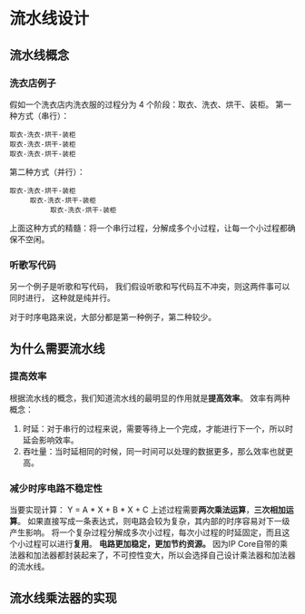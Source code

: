 # 流水线设计

## 流水线概念
### 洗衣店例子
假如一个洗衣店内洗衣服的过程分为 4 个阶段：取衣、洗衣、烘干、装柜。
第一种方式（串行）：
```text
取衣-洗衣-烘干-装柜
取衣-洗衣-烘干-装柜
取衣-洗衣-烘干-装柜
```
第二种方式（并行）：
```text
取衣-洗衣-烘干-装柜
     取衣-洗衣-烘干-装柜
          取衣-洗衣-烘干-装柜
```
上面这种方式的精髓：将一个串行过程，分解成多个小过程，让每一个小过程都确保不空闲。
### 听歌写代码
另一个例子是听歌和写代码，
我们假设听歌和写代码互不冲突，则这两件事可以同时进行，
这种就是纯并行。

对于时序电路来说，大部分都是第一种例子，第二种较少。

## 为什么需要流水线
### 提高效率
根据流水线的概念，我们知道流水线的最明显的作用就是**提高效率**。
效率有两种概念：
1. 时延：对于串行的过程来说，需要等待上一个完成，才能进行下一个，所以时延会影响效率。
2. 吞吐量：当时延相同的时候，同一时间可以处理的数据更多，那么效率也就更高。

### 减少时序电路不稳定性
当要实现计算： Y = A * X + B * X + C
上述过程需要**两次乘法运算**，**三次相加运算**。
如果直接写成一条表达式，则电路会较为复杂，其内部的时序容易对下一级产生影响。
将一个复杂过程分解成多次小过程，每次小过程的时延固定，而且这个小过程可以进行**复用**。
**电路更加稳定，更加节约资源。**
因为IP Core自带的乘法器和加法器都封装起来了，不可控性变大，所以会选择自己设计乘法器和加法器的流水线。

## 流水线乘法器的实现